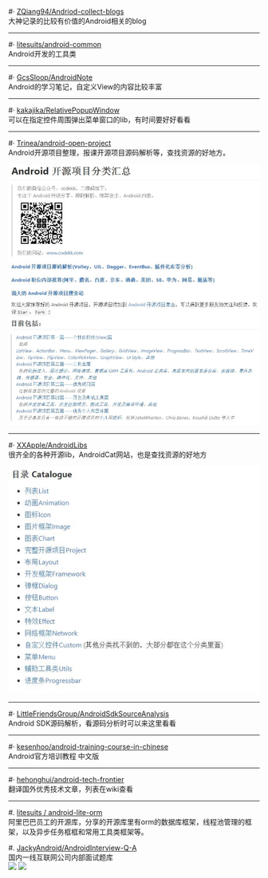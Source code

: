 #· [ZQiang94/Andriod-collect-blogs](https://github.com/ZQiang94/Andriod-collect-blogs)  
大神记录的比较有价值的Android相关的blog  
***  

#· [litesuits/android-common](https://github.com/litesuits/android-common)  
Android开发的工具类  
***  

#· [GcsSloop/AndroidNote](https://github.com/GcsSloop/AndroidNote)  
Android的学习笔记，自定义View的内容比较丰富  

***  

#· [kakajika/RelativePopupWindow](https://github.com/kakajika/RelativePopupWindow)  
可以在指定控件周围弹出菜单窗口的lib，有时间要好好看看  
 
***   
 
#· [Trinea/android-open-project](https://github.com/Trinea/android-open-project)  
Android开源项目整理，报课开源项目源码解析等，查找资源的好地方。  

![](./picture/20160903114257.jpg)  
![](./picture/20160903114325.jpg)  

***  

#· [XXApple/AndroidLibs](https://github.com/XXApple/AndroidLibs)  
很齐全的各种开源lib，AndroidCat网站，也是查找资源的好地方 

![](./picture/20160903114356.jpg)

***  

#· [LittleFriendsGroup/AndroidSdkSourceAnalysis](https://github.com/LittleFriendsGroup/AndroidSdkSourceAnalysis)  
Android SDK源码解析，看源码分析时可以来这里看看  

***  

#· [kesenhoo/android-training-course-in-chinese](https://github.com/kesenhoo/android-training-course-in-chinese)  
Android官方培训教程 中文版  

***  

#· [hehonghui/android-tech-frontier](https://github.com/hehonghui/android-tech-frontier/wiki)  
翻译国外优秀技术文章，列表在wiki查看  

***  

#. [litesuits / android-lite-orm]()  
阿里巴巴员工的开源库，分享的开源库里有orm的数据库框架，线程池管理的框架，以及异步任务框框和常用工具类框架等。

#. [JackyAndroid/AndroidInterview-Q-A](https://github.com/JackyAndroid/AndroidInterview-Q-A/blob/master/README-CN.md#%E6%8E%A5%E5%8F%A3%E7%9A%84%E6%84%8F%E4%B9%89-%E7%99%BE%E5%BA%A6)  
国内一线互联网公司内部面试题库  
![](https://github.com/woshidasusu/start/blob/master/picture/QQ%E6%88%AA%E5%9B%BE20160913135247.jpg) ![](https://github.com/woshidasusu/start/blob/master/picture/QQ%E6%88%AA%E5%9B%BE20160913135305.jpg)  




